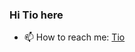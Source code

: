 ### Hi Tio here
- 📫 How to reach me: [Tio](mailto:tiosahelal@gmail.com?subject=[GitHub]%20Source%20Han%20Sans)



